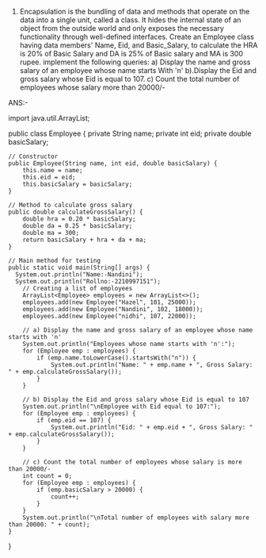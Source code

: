 1.	Encapsulation is the bundling of data and methods that operate on the data into a single unit, called a class. It hides the internal state of an object from the outside world and only exposes the necessary functionality through well-defined interfaces. 
Create an Employee class having data members' Name, Eid, and Basic_Salary, to calculate the HRA is 20% of Basic Salary and DA is 25% of Basic salary and MA is 300 rupee. implement the following queries:
  a) Display the name and gross salary of an employee whose name starts With 'n'
  b).Display the Eid and gross salary whose Eid is equal to 107.
  c)  Count the total number of employees whose salary more than 20000/-

ANS:-

import java.util.ArrayList;

public class Employee {
    private String name;
    private int eid;
    private double basicSalary;

    // Constructor
    public Employee(String name, int eid, double basicSalary) {
        this.name = name;
        this.eid = eid;
        this.basicSalary = basicSalary;
    }

    // Method to calculate gross salary
    public double calculateGrossSalary() {
        double hra = 0.20 * basicSalary;
        double da = 0.25 * basicSalary;
        double ma = 300;
        return basicSalary + hra + da + ma;
    }

    // Main method for testing
    public static void main(String[] args) {
      System.out.println("Name:-Nandini");
      System.out.println("Rollno:-2210997151");
        // Creating a list of employees
        ArrayList<Employee> employees = new ArrayList<>();
        employees.add(new Employee("Hazel", 101, 25000));
        employees.add(new Employee("Nandini", 102, 18000));
        employees.add(new Employee("nidhi", 107, 22000));

        // a) Display the name and gross salary of an employee whose name starts with 'n'
        System.out.println("Employees whose name starts with 'n':");
        for (Employee emp : employees) {
            if (emp.name.toLowerCase().startsWith("n")) {
                System.out.println("Name: " + emp.name + ", Gross Salary: " + emp.calculateGrossSalary());
            }
        }

        // b) Display the Eid and gross salary whose Eid is equal to 107
        System.out.println("\nEmployee with Eid equal to 107:");
        for (Employee emp : employees) {
            if (emp.eid == 107) {
                System.out.println("Eid: " + emp.eid + ", Gross Salary: " + emp.calculateGrossSalary());
            }
        }

        // c) Count the total number of employees whose salary is more than 20000/-
        int count = 0;
        for (Employee emp : employees) {
            if (emp.basicSalary > 20000) {
                count++;
            }
        }
        System.out.println("\nTotal number of employees with salary more than 20000: " + count);
    }
}
